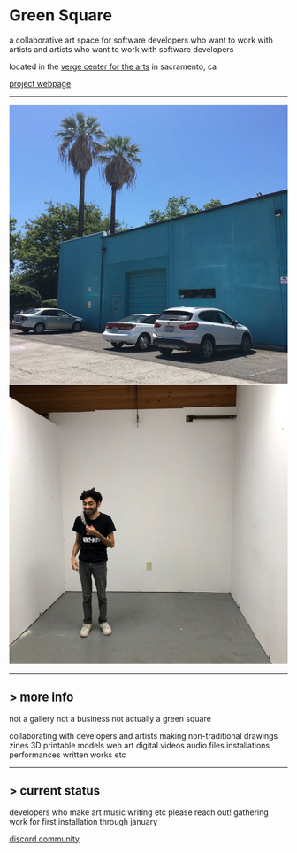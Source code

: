 # Green Square

a collaborative art space for software developers who want to work with artists and artists who want to work with software developers

located in the <a target="new" href="https://www.vergeart.com/">verge center for the arts</a> in sacramento, ca

<a target="new" href="tombetthauser.github.io/greensquare/">project webpage</a>

---
      
<img class="image" src="./things/images/building.jpg" alt="">
<img class="image" src="./things/images/space.jpg" alt="">

---

## > more info

not a gallery not a business not actually a green square

collaborating with developers and artists making non-traditional drawings zines 3D printable models web art digital
videos audio files installations performances written works etc
  
---

## > current status

developers who make art music writing etc please reach out! gathering work for first installation through january

<a href="https://discord.gg/qGD8F56TTz">discord community</a>
